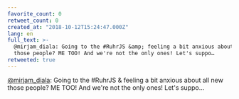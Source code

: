 ```yaml
---
favorite_count: 0
retweet_count: 0
created_at: "2018-10-12T15:24:47.000Z"
lang: en
full_text: >-
  @mirjam_diala: Going to the #RuhrJS &amp; feeling a bit anxious about all new
  those people? ME TOO! And we're not the only ones! Let's suppo…
retweeted: true
---
```


[@mirjam_diala](https://twitter.com/mirjam_diala): Going to the #RuhrJS &amp;
feeling a bit anxious about all new those people? ME TOO! And we're not the only
ones! Let's suppo…
